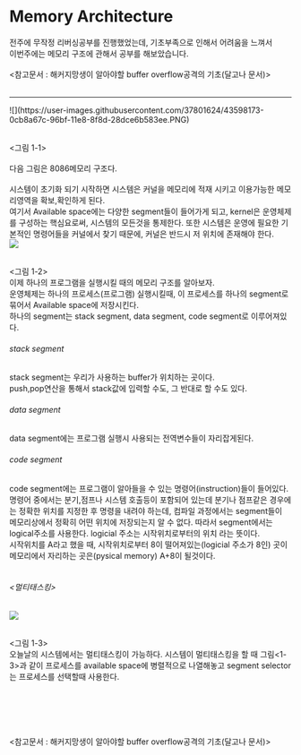 Memory Architecture
=====

전주에 무작정 리버싱공부를 진행했었는데, 기초부족으로 인해서 어려움을 느껴서<br>
이번주에는 메모리 구조에 관해서 공부를 해보았습니다.
<br><br>
<참고문서 : 해커지망생이 알아야할 buffer overflow공격의 기초(달고나 문서)><br><br>
<hr>
![](https://user-images.githubusercontent.com/37801624/43598173-0cb8a67c-96bf-11e8-8f8d-28dce6b583ee.PNG)

<br><그림 1-1>
<br><br>
다음 그림은 8086메모리 구조다.<br>
<br>
시스템이 초기화 되기 시작하면 시스템은 커널을 메모리에 적재 시키고 이용가능한
메모리영역을 확보,확인하게 된다.
<br>여기서 Available space에는 다양한 segment들이 들어가게 되고,
kernel은 운영체제를 구성하는 핵심요로써, 시스템의 모든것을 통제한다.
또한 시스템은 운영에 필요한 기본적인 명령어들을 커널에서 찾기 때문에, 커널은
반드시 저 위치에 존재해야 한다.
<br>
![](https://user-images.githubusercontent.com/37801624/43598175-0ce6ab80-96bf-11e8-86bb-2e2108a0307f.png)

<br><그림 1-2><br>
이제 하나의 프로그램을 실행시킬 때의 메모리 구조를 알아보자.
<br>운영체제는 하나의 프로세스(프로그램) 실행시킬때, 이 프로세스를 하나의 segment로
묶어서 Available space에 저장시킨다.<br>
하나의 segment는 stack segment, data segment, code segment로 이루어져있다.
<br>
###### stack segment
stack segment는 우리가 사용하는 buffer가 위치하는 곳이다.
<br>push,pop연산을 통해서 stack값에 입력할 수도, 그 반대로 할 수도 있다.
<br>
###### data segment
data segment에는 프로그램 실행시 사용되는 전역변수들이 자리잡게된다.
<br>
###### code segment
code segment에는 프로그램이 알아들을 수 있는 명령어(instruction)들이 들어있다.<br>
명령어 중에서는 분기,점프나 시스템 호출등이 포함되어 있는데 분기나 점프같은 경우에는
정확한 위치를 지정한 후 명령을 내려야 하는데, 컴파일 과정에서는 segment들이 메모리상에서
정확히 어떤 위치에 저장되는지 알 수 없다. 따라서 segment에서는 logical주소를 사용한다.
logicial 주소는 시작위치로부터의 위치 라는 뜻이다.<br>
시작위치를 A라고 했을 때, 시작위치로부터 8이 떨어져있는(logicial 주소가 8인) 곳이
메모리에서 자리하는 곳은(pysical memory) A+8이 될것이다.
<br>
<br>
###### <멀티태스킹>
![](https://user-images.githubusercontent.com/37801624/43598176-0d16149c-96bf-11e8-81f8-d8c182e76eaa.png)

<br><그림 1-3><br>
오늘날의 시스템에서는 멀티태스킹이 가능하다.
시스템이 멀티태스킹을 할 때 그림<1-3>과 같이 프로세스를 available space에 병렬적으로 나열해놓고
segment selector는 프로세스를 선택할때 사용한다.

<br>
<br>
<br>
<br>









<참고문서 : 해커지망생이 알아야할 buffer overflow공격의 기초(달고나 문서)>

